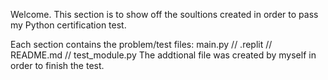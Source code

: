Welcome. This section is to show off the soultions created in order to pass my Python certification test.

Each section contains the problem/test files: main.py // .replit // README.md // test_module.py
The addtional file was created by myself in order to finish the test.
